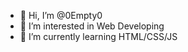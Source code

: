 - 👋 Hi, I’m @0Empty0
- 👀 I’m interested in Web Developing
- 🌱 I’m currently learning HTML/CSS/JS

<!---
0Empty0/0Empty0 is a ✨ special ✨ repository because its `README.md` (this file) appears on your GitHub profile.
You can click the Preview link to take a look at your changes.
--->
